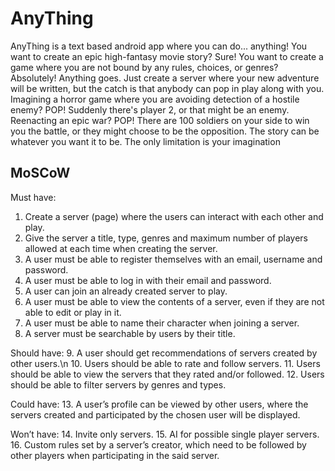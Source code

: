 # AnyThing
AnyThing is a text based android app where you can do... anything! You want to create an epic high-fantasy movie story? Sure! You want to create a game where you are not bound by any rules, choices, or genres? Absolutely! Anything goes. Just create a server where your new adventure will be written, but the catch is that anybody can pop in play along with you. Imagining a horror game where you are avoiding detection of a hostile enemy? POP! Suddenly there's player 2, or that might be an enemy. Reenacting an epic war? POP! There are 100 soldiers on your side to win you the battle, or they might choose to be the opposition. The story can be whatever you want it to be. The only limitation is your imagination

## MoSCoW
Must have:
1.	Create a server (page) where the users can interact with each other and play.
2.	Give the server a title, type, genres and maximum number of players allowed at each time when creating the server.
3.	A user must be able to register themselves with an email, username and password.
4.	A user must be able to log in with their email and password.
5.	A user can join an already created server to play.
6.	A user must be able to view the contents of a server, even if they are not able to edit or play in it.
7.	A user must be able to name their character when joining a server.
8.	A server must be searchable by users by their title.


Should have:
9.	A user should get recommendations of servers created by other users.\n
10.	Users should be able to rate and follow servers.
11.	Users should be able to view the servers that they rated and/or followed.
12.	Users should be able to filter servers by genres and types.


Could have:
13.	A user’s profile can be viewed by other users, where the servers created and participated by the chosen user will be displayed.


Won’t have:
14.	Invite only servers.
15.	AI for possible single player servers.
16.	Custom rules set by a server’s creator, which need to be followed by other players when participating in the said server.
